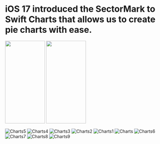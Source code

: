 iOS 17 introduced the SectorMark to Swift Charts that allows us to create pie charts with ease.
===============================================================================================

<img src="https://github.com/Elaidzha1940/PieCharts/assets/64445918/5ffea839-c123-48ce-86c2-499b6c8a6a03" width="130" height="270">
<img src="" width="130" height="270">




![Charts5](https://github.com/Elaidzha1940/PieCharts/assets/64445918/5ffea839-c123-48ce-86c2-499b6c8a6a03)
![Charts4](https://github.com/Elaidzha1940/PieCharts/assets/64445918/f18010ec-c930-4e3e-9d45-951f7de7d38e)
![Charts3](https://github.com/Elaidzha1940/PieCharts/assets/64445918/51509717-505e-4939-b802-912b84ff2ec5)
![Charts2](https://github.com/Elaidzha1940/PieCharts/assets/64445918/b2ffbecc-2434-40e0-ab4b-07bab7746ecc)
![Charts1](https://github.com/Elaidzha1940/PieCharts/assets/64445918/0f13fb0a-2d97-445f-ba4a-31750c5c2abf)
![Charts](https://github.com/Elaidzha1940/PieCharts/assets/64445918/e1258f9d-4794-4e76-a4c8-870bdde88fb6)
![Charts6](https://github.com/Elaidzha1940/PieCharts/assets/64445918/8d7c2c27-69f4-45ab-9a91-cb4b72bf6bf4)
![Charts7](https://github.com/Elaidzha1940/PieCharts/assets/64445918/e1433b5e-1707-43a4-9564-8ddd7dd6edb7)
![Charts8](https://github.com/Elaidzha1940/PieCharts/assets/64445918/9892b134-230e-44b0-b4b2-aea68e130e6c)
![Charts9](https://github.com/Elaidzha1940/PieCharts/assets/64445918/c303b675-98dd-48cf-8629-475dc16e844e)
